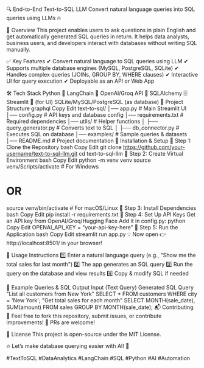 🔍 End-to-End Text-to-SQL LLM
Convert natural language queries into SQL queries using LLMs 🔥

📌 Overview
This project enables users to ask questions in plain English and get automatically generated SQL queries in return. It helps data analysts, business users, and developers interact with databases without writing SQL manually.

✅ Key Features
✔ Convert natural language to SQL queries using LLM
✔ Supports multiple database engines (MySQL, PostgreSQL, SQLite)
✔ Handles complex queries (JOINs, GROUP BY, WHERE clauses)
✔ Interactive UI for query execution
✔ Deployable as an API or Web App

🛠 Tech Stack
Python 🐍
LangChain 🔗
OpenAI/Groq API 🤖
SQLAlchemy 🗄️
Streamlit 🎈 (for UI)
SQLite/MySQL/PostgreSQL (as database)
📂 Project Structure
graphql
Copy
Edit
text-to-sql/
│── app.py                # Main Streamlit UI
│── config.py             # API keys and database config
│── requirements.txt      # Required dependencies
│── utils/                # Helper functions
│   ├── query_generator.py  # Converts text to SQL
│   ├── db_connector.py     # Executes SQL on database
│── examples/             # Sample queries & datasets
│── README.md             # Project documentation
🚀 Installation & Setup
🔹 Step 1: Clone the Repository
bash
Copy
Edit
git clone https://github.com/your-username/text-to-sql-llm.git
cd text-to-sql-llm
🔹 Step 2: Create Virtual Environment
bash
Copy
Edit
python -m venv venv
source venv/Scripts/activate  # For Windows
# OR
source venv/bin/activate  # For macOS/Linux
🔹 Step 3: Install Dependencies
bash
Copy
Edit
pip install -r requirements.txt
🔹 Step 4: Set Up API Keys
Get an API key from OpenAI/Groq/Hugging Face
Add it in config.py:
python
Copy
Edit
OPENAI_API_KEY = "your-api-key-here"
🔹 Step 5: Run the Application
bash
Copy
Edit
streamlit run app.py
💡 Now open 👉 http://localhost:8501/ in your browser!

📜 Usage Instructions
1️⃣ Enter a natural language query (e.g., "Show me the total sales for last month")
2️⃣ The app generates an SQL query
3️⃣ Run the query on the database and view results
4️⃣ Copy & modify SQL if needed

📌 Example Queries & SQL Output
Input (Text Query)	Generated SQL Query
"List all customers from New York"	SELECT * FROM customers WHERE city = 'New York';
"Get total sales for each month"	SELECT MONTH(sale_date), SUM(amount) FROM sales GROUP BY MONTH(sale_date);
📬 Contributing
🔹 Feel free to fork this repository, submit issues, or contribute improvements!
🔹 PRs are welcome!

📜 License
This project is open-source under the MIT License.

🔥 Let’s make database querying easier with AI! 🚀

#TextToSQL #DataAnalytics #LangChain #SQL #Python #AI #Automation